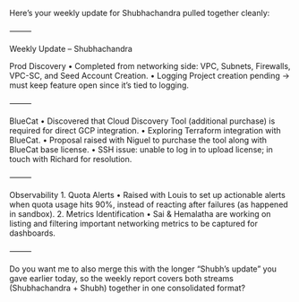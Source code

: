 Here’s your weekly update for Shubhachandra pulled together cleanly:

⸻

Weekly Update – Shubhachandra

Prod Discovery
	•	Completed from networking side: VPC, Subnets, Firewalls, VPC-SC, and Seed Account Creation.
	•	Logging Project creation pending → must keep feature open since it’s tied to logging.

⸻

BlueCat
	•	Discovered that Cloud Discovery Tool (additional purchase) is required for direct GCP integration.
	•	Exploring Terraform integration with BlueCat.
	•	Proposal raised with Niguel to purchase the tool along with BlueCat base license.
	•	SSH issue: unable to log in to upload license; in touch with Richard for resolution.

⸻

Observability
	1.	Quota Alerts
	•	Raised with Louis to set up actionable alerts when quota usage hits 90%, instead of reacting after failures (as happened in sandbox).
	2.	Metrics Identification
	•	Sai & Hemalatha are working on listing and filtering important networking metrics to be captured for dashboards.

⸻

Do you want me to also merge this with the longer “Shubh’s update” you gave earlier today, so the weekly report covers both streams (Shubhachandra + Shubh) together in one consolidated format?
